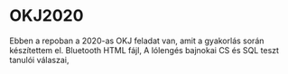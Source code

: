 # OKJ2020
Ebben  a repoban a 2020-as OKJ feladat van, amit a  gyakorlás során készítettem el. Bluetooth HTML fájl, A lólengés bajnokai CS és SQL teszt tanulói válaszai, 
